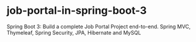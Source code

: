 # job-portal-in-spring-boot-3
Spring Boot 3: Build a complete Job Portal Project end-to-end. Spring MVC, Thymeleaf, Spring Security, JPA, Hibernate and MySQL
